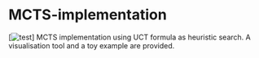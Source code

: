 # MCTS-implementation
[![test](https://img.shields.io/github/repo-size/fabulous37/MCTS-implementation)]
MCTS implementation using UCT formula as heuristic search. A visualisation tool and a toy example are provided.
